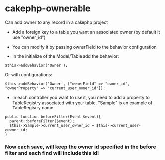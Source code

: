 # cakephp-ownerable
Can add owner to any record in a cakephp project

- Add a foreign key to a table you want an associated owner (by default it use "owner_id")
* You can modify it by passing ownerField to the behavior configuration
- In the initialize of the Model/Table add the behavior:
```
$this->addBehavior('Owner');
```
Or with configurations:
```
$this->addBehavior('Owner', ["ownerField" => "owner_id", "ownerProperty" => "current_user_owner_id"]);
```
- In each controller you want to use it, you need to add a property to TableRegistry associated with your table. "Sample" is an example of TableRegistry name.
```
public function beforeFilter(Event $event){
  parent::beforeFilter($event);
  $this->Sample->current_user_owner_id = $this->current_user->owner_id;
}
```
### Now each save, will keep the owner id specified in the before filter and each find will include this id!
